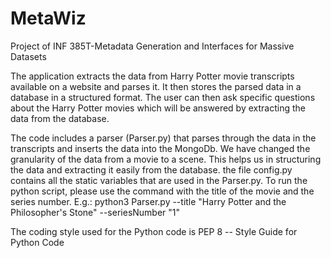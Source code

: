 # MetaWiz
Project of INF 385T-Metadata Generation and Interfaces for Massive Datasets

The application extracts the data from Harry Potter movie transcripts available on a website and parses it. 
It then stores the parsed data in a database in a structured  format.
The user can then ask specific questions about the Harry Potter movies which will be answered by extracting the data from the database.

The code includes a parser (Parser.py) that parses through the data in the transcripts and inserts the data into the MongoDb. 
We have changed the granularity of the data from a movie to a scene. This helps us in structuring the data and extracting it easily from the database.
the file config.py contains all the static variables that are used in the Parser.py.
To run the python script, please use the command with the title of the movie and the series number.
E.g.: python3 Parser.py --title "Harry Potter and the Philosopher's Stone" --seriesNumber "1"

The coding style used for the Python code is PEP 8 -- Style Guide for Python Code

